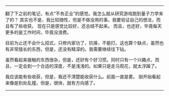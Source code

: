 
---

翻了下之前的笔记，有点“不务正业”的感觉。我怎么就从研究游戏跑到量子力学来了的？
其实也不是，我比较随性，但是不做没用的事。我要验证自己的想法，而且有了些收获。
现在只是感觉比较好，还总结不起来。
而且，也还好，毕竟每天更多的是工作时间，毕竟没浪费。

目前为止还不会什么招式，只修内家功了，抗揍，不能打。这也算个缺点，虽然也有非常擅长的东西，但是，还没有精深的。我需要继续往下钻。

虽然看起来接触的东西很杂，但是，还好有个好习惯。同时只有一个兴趣点，而且，一定会到一个合适的深度，不是浅浅的。如果只是走马观花，就太浮躁了。

我应该能有些收获，但是，我还不清楚能收获什么。前面一直是雾。
	刚开始看起来像是到处乱撞，但是，很快，就有方向感了。

---










